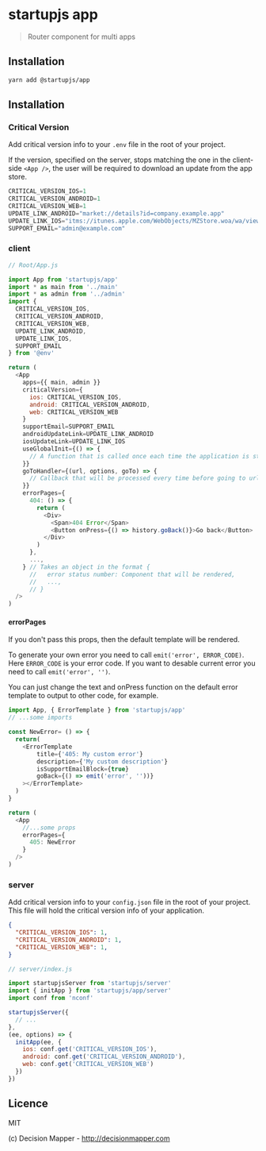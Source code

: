 # startupjs app
> Router component for multi apps

## Installation

```sh
yarn add @startupjs/app
```

## Installation

### Critical Version

Add critical version info to your `.env` file in the root of your project.

If the version, specified on the server, stops matching the one in the client-side `<App />`, the user will be required to download an update from the app store.

```js
CRITICAL_VERSION_IOS=1
CRITICAL_VERSION_ANDROID=1
CRITICAL_VERSION_WEB=1
UPDATE_LINK_ANDROID="market://details?id=company.example.app"
UPDATE_LINK_IOS="itms://itunes.apple.com/WebObjects/MZStore.woa/wa/viewSoftware?id=0000000000&mt=8"
SUPPORT_EMAIL="admin@example.com"
```

### client

```js
// Root/App.js

import App from 'startupjs/app'
import * as main from '../main'
import * as admin from '../admin'
import {
  CRITICAL_VERSION_IOS,
  CRITICAL_VERSION_ANDROID,
  CRITICAL_VERSION_WEB,
  UPDATE_LINK_ANDROID,
  UPDATE_LINK_IOS,
  SUPPORT_EMAIL
} from '@env'

return (
  <App
    apps={{ main, admin }}
    criticalVersion={
      ios: CRITICAL_VERSION_IOS,
      android: CRITICAL_VERSION_ANDROID,
      web: CRITICAL_VERSION_WEB
    }
    supportEmail=SUPPORT_EMAIL
    androidUpdateLink=UPDATE_LINK_ANDROID
    iosUpdateLink=UPDATE_LINK_IOS
    useGlobalInit={() => {
      // A function that is called once each time the application is started
    }}
    goToHandler={(url, options, goTo) => {
      // Callback that will be processed every time before going to url. You must pass the third argument `goTo`. You need to be sure to call goTo in your goTo handler with the final url.
    }}
    errorPages={
      404: () => {
        return (
          <Div>
            <Span>404 Error</Span>
            <Button onPress={() => history.goBack()}>Go back</Button>
          </Div>
        )
      },
      ...,
    } // Takes an object in the format {
      //   error status number: Component that will be rendered,
      //   ...,
      // }
  />
)
```

#### errorPages
If you don't pass this props, then the default template will be rendered.

To generate your own error you need to call `emit('error', ERROR_CODE)`. Here `ERROR_CODE` is your error code. If you want to desable current error you need to call `emit('error', '')`.

You can just change the text and onPress function on the default error template to output to other code, for example.

```js
import App, { ErrorTemplate } from 'startupjs/app'
// ...some imports

const NewError= () => {
  return(
    <ErrorTemplate
        title={'405: My custom error'}
        description={'My custom description'}
        isSupportEmailBlock={true}
        goBack={() => emit('error', ''))}
    ></ErrorTemplate>
  )
}

return (
  <App
    //...some props
    errorPages={
      405: NewError
    }
  />
)
```

### server
Add critical version info to your `config.json` file in the root of your project. This file will hold the critical version info of your application.

```json
{
  "CRITICAL_VERSION_IOS": 1,
  "CRITICAL_VERSION_ANDROID": 1,
  "CRITICAL_VERSION_WEB": 1,
}

```

```js
// server/index.js

import startupjsServer from 'startupjs/server'
import { initApp } from 'startupjs/app/server'
import conf from 'nconf'

startupjsServer({
  // ...
},
(ee, options) => {
  initApp(ee, {
    ios: conf.get('CRITICAL_VERSION_IOS'),
    android: conf.get('CRITICAL_VERSION_ANDROID'),
    web: conf.get('CRITICAL_VERSION_WEB')
  })
})
```

## Licence

MIT

(c) Decision Mapper - http://decisionmapper.com
